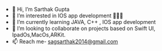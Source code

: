 - 👋 Hi, I’m Sarthak Gupta
- 👀 I’m interested in IOS app development 👨🏻‍💻
- 🌱 I’m currently learning JAVA, C++ , IOS app development
- 💞️ I’m looking to collaborate on projects based on Swift UI, IpadOs,MacOs,ARKit.
- 📫 Reach me- sagsarthak2014@gmail.com

<!---
sagsarthak/sagsarthak is a ✨ special ✨ repository because its `README.md` (this file) appears on your GitHub profile.
You can click the Preview link to take a look at your changes.
--->
